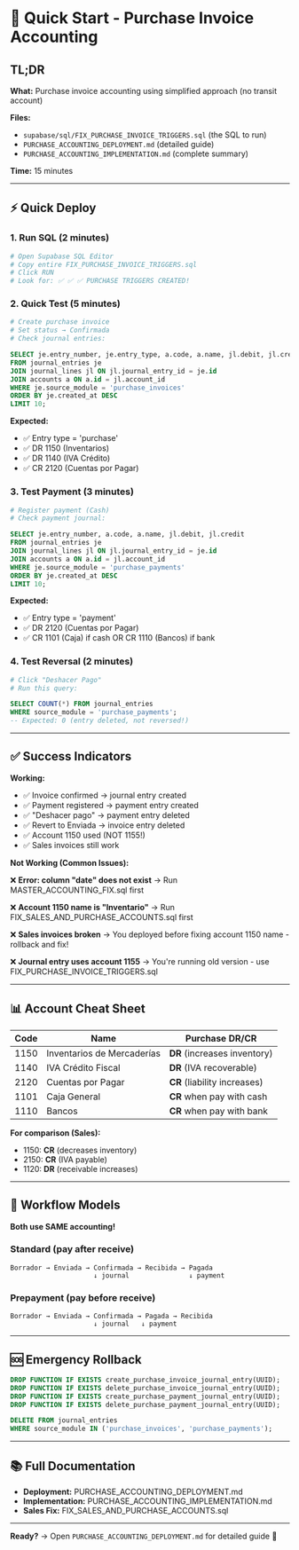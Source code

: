 # 🚀 Quick Start - Purchase Invoice Accounting

## TL;DR

**What:** Purchase invoice accounting using simplified approach (no transit account)

**Files:** 
- `supabase/sql/FIX_PURCHASE_INVOICE_TRIGGERS.sql` (the SQL to run)
- `PURCHASE_ACCOUNTING_DEPLOYMENT.md` (detailed guide)
- `PURCHASE_ACCOUNTING_IMPLEMENTATION.md` (complete summary)

**Time:** 15 minutes

---

## ⚡ Quick Deploy

### 1. Run SQL (2 minutes)
```bash
# Open Supabase SQL Editor
# Copy entire FIX_PURCHASE_INVOICE_TRIGGERS.sql
# Click RUN
# Look for: ✅ ✅ ✅ PURCHASE TRIGGERS CREATED!
```

### 2. Quick Test (5 minutes)
```bash
# Create purchase invoice
# Set status → Confirmada
# Check journal entries:
```

```sql
SELECT je.entry_number, je.entry_type, a.code, a.name, jl.debit, jl.credit
FROM journal_entries je
JOIN journal_lines jl ON jl.journal_entry_id = je.id
JOIN accounts a ON a.id = jl.account_id
WHERE je.source_module = 'purchase_invoices'
ORDER BY je.created_at DESC
LIMIT 10;
```

**Expected:**
- ✅ Entry type = 'purchase'
- ✅ DR 1150 (Inventarios)
- ✅ DR 1140 (IVA Crédito)
- ✅ CR 2120 (Cuentas por Pagar)

### 3. Test Payment (3 minutes)
```bash
# Register payment (Cash)
# Check payment journal:
```

```sql
SELECT je.entry_number, a.code, a.name, jl.debit, jl.credit
FROM journal_entries je
JOIN journal_lines jl ON jl.journal_entry_id = je.id
JOIN accounts a ON a.id = jl.account_id
WHERE je.source_module = 'purchase_payments'
ORDER BY je.created_at DESC
LIMIT 10;
```

**Expected:**
- ✅ Entry type = 'payment'
- ✅ DR 2120 (Cuentas por Pagar)
- ✅ CR 1101 (Caja) if cash OR CR 1110 (Bancos) if bank

### 4. Test Reversal (2 minutes)
```bash
# Click "Deshacer Pago"
# Run this query:
```

```sql
SELECT COUNT(*) FROM journal_entries
WHERE source_module = 'purchase_payments';
-- Expected: 0 (entry deleted, not reversed!)
```

---

## ✅ Success Indicators

**Working:**
- ✅ Invoice confirmed → journal entry created
- ✅ Payment registered → payment entry created
- ✅ "Deshacer pago" → payment entry deleted
- ✅ Revert to Enviada → invoice entry deleted
- ✅ Account 1150 used (NOT 1155!)
- ✅ Sales invoices still work

**Not Working (Common Issues):**

❌ **Error: column "date" does not exist**
→ Run MASTER_ACCOUNTING_FIX.sql first

❌ **Account 1150 name is "Inventario"**
→ Run FIX_SALES_AND_PURCHASE_ACCOUNTS.sql first

❌ **Sales invoices broken**
→ You deployed before fixing account 1150 name - rollback and fix!

❌ **Journal entry uses account 1155**
→ You're running old version - use FIX_PURCHASE_INVOICE_TRIGGERS.sql

---

## 📊 Account Cheat Sheet

| Code | Name | Purchase DR/CR |
|------|------|----------------|
| 1150 | Inventarios de Mercaderías | **DR** (increases inventory) |
| 1140 | IVA Crédito Fiscal | **DR** (IVA recoverable) |
| 2120 | Cuentas por Pagar | **CR** (liability increases) |
| 1101 | Caja General | **CR** when pay with cash |
| 1110 | Bancos | **CR** when pay with bank |

**For comparison (Sales):**
- 1150: **CR** (decreases inventory)
- 2150: **CR** (IVA payable)
- 1120: **DR** (receivable increases)

---

## 🔄 Workflow Models

**Both use SAME accounting!**

### Standard (pay after receive)
```
Borrador → Enviada → Confirmada → Recibida → Pagada
                     ↓ journal               ↓ payment
```

### Prepayment (pay before receive)
```
Borrador → Enviada → Confirmada → Pagada → Recibida
                     ↓ journal   ↓ payment
```

---

## 🆘 Emergency Rollback

```sql
DROP FUNCTION IF EXISTS create_purchase_invoice_journal_entry(UUID);
DROP FUNCTION IF EXISTS delete_purchase_invoice_journal_entry(UUID);
DROP FUNCTION IF EXISTS create_purchase_payment_journal_entry(UUID);
DROP FUNCTION IF EXISTS delete_purchase_payment_journal_entry(UUID);

DELETE FROM journal_entries
WHERE source_module IN ('purchase_invoices', 'purchase_payments');
```

---

## 📚 Full Documentation

- **Deployment:** PURCHASE_ACCOUNTING_DEPLOYMENT.md
- **Implementation:** PURCHASE_ACCOUNTING_IMPLEMENTATION.md
- **Sales Fix:** FIX_SALES_AND_PURCHASE_ACCOUNTS.sql

---

**Ready?** → Open `PURCHASE_ACCOUNTING_DEPLOYMENT.md` for detailed guide 🚀
